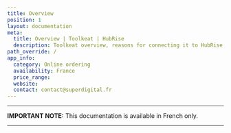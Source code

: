 ```yaml
---
title: Overview
position: 1
layout: documentation
meta:
  title: Overview | Toolkeat | HubRise
  description: Toolkeat overview, reasons for connecting it to HubRise and summary of integrated features. Synchronise data between your EPOS and your apps.
path_override: /
app_info:
  category: Online ordering
  availability: France
  price_range:
  website:
  contact: contact@superdigital.fr
---
```


---

**IMPORTANT NOTE:** This documentation is available <Link to="/fr/apps/toolkeat" addLocalePrefix={false}>in French only</Link>.

---
